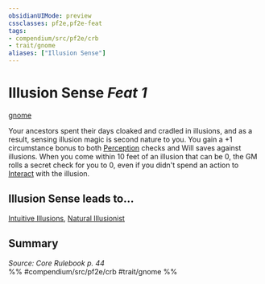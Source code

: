 ```yaml
---
obsidianUIMode: preview
cssclasses: pf2e,pf2e-feat
tags:
- compendium/src/pf2e/crb
- trait/gnome
aliases: ["Illusion Sense"]
---
```

# Illusion Sense  *Feat 1*  
[gnome](rules/traits/gnome.md "Gnome Ancestry & Heritage Trait")  


Your ancestors spent their days cloaked and cradled in illusions, and as a result, sensing illusion magic is second nature to you. You gain a +1 circumstance bonus to both [Perception](compendium/skills.md#Perception) checks and Will saves against illusions. When you come within 10 feet of an illusion that can be 0, the GM rolls a secret check for you to 0, even if you didn't spend an action to [Interact](rules/actions/interact.md) with the illusion.

## Illusion Sense leads to...

[Intuitive Illusions](compendium/feats/intuitive-illusions-locg.md), [Natural Illusionist](compendium/feats/natural-illusionist-locg.md)

## Summary

*Source: Core Rulebook p. 44*  
%% #compendium/src/pf2e/crb #trait/gnome %%